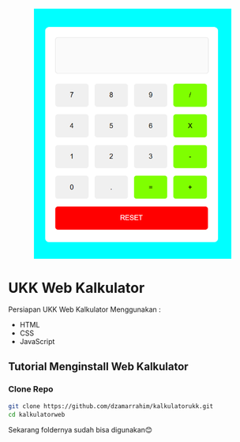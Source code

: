 <p align="center"><img src="img/kalkulator.png" width="400" alt="Laravel Logo"></p>

# UKK Web Kalkulator

Persiapan UKK Web Kalkulator Menggunakan :

- HTML
- CSS
- JavaScript

## Tutorial Menginstall Web Kalkulator

### Clone Repo

```bash
git clone https://github.com/dzamarrahim/kalkulatorukk.git
cd kalkulatorweb
```

Sekarang foldernya sudah bisa digunakan😊
